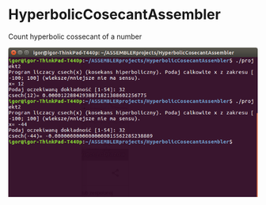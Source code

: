 # HyperbolicCosecantAssembler
Count hyperbolic cossecant of a number

![Screenshot](HyperbolicCosecantAssemblerScreenShot.png)
